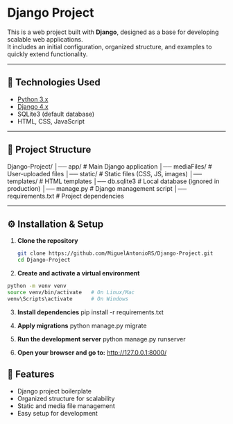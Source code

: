 # Django Project

This is a web project built with **Django**, designed as a base for developing scalable web applications.  
It includes an initial configuration, organized structure, and examples to quickly extend functionality.

---

## 🚀 Technologies Used
- [Python 3.x](https://www.python.org/)
- [Django 4.x](https://www.djangoproject.com/)
- SQLite3 (default database)
- HTML, CSS, JavaScript 
 
---
 
## 📂 Project Structure
 
Django-Project/
│── app/ # Main Django application
│── mediaFiles/ # User-uploaded files
│── static/ # Static files (CSS, JS, images)
│── templates/ # HTML templates
│── db.sqlite3 # Local database (ignored in production)
│── manage.py # Django management script
│── requirements.txt # Project dependencies


---

## ⚙️ Installation & Setup

1. **Clone the repository**
   ```bash
   git clone https://github.com/MiguelAntonioRS/Django-Project.git
   cd Django-Project

2. **Create and activate a virtual environment**
  ```bash
  python -m venv venv
  source venv/bin/activate   # On Linux/Mac
  venv\Scripts\activate      # On Windows
 ```
 3. **Install dependencies**
    pip install -r requirements.txt

4. **Apply migrations**
   python manage.py migrate

5. **Run the development server**
   python manage.py runserver

6. **Open your browser and go to:**
   http://127.0.0.1:8000/

## 📌 Features

- Django project boilerplate  
- Organized structure for scalability  
- Static and media file management  
- Easy setup for development  
